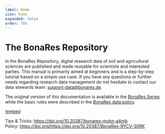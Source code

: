 ```yaml
---
label: Home
icon: home
expanded: false
order: 700
---
```


# The BonaRes Repository

In the BonaRes Repository, digital research data of soil and agricultural sciences are published and made reusable for scientists and interested parties. This manual is primarily aimed at beginners and is a step-by-step tutorial based on a simple use case. If you have any questions or further needs regarding research data management do not hesitate to contact our data stewards team: support-data@bonares.de.

The original version of this documentation is available in the [BonaRes Series](https://doi.org/10.20387/bonares-mvkn-a4mb) while the basic rules were described in the [BonaRes data policy](https://doi.org/https://doi.org/10.20387/BonaRes-RYCV-30RK).


[!embed](https://youtu.be/wo0Rv4YPjCo)


Tips & Tricks: https://doi.org/10.20387/bonares-mvkn-a4mb
<br>Policy: https://doi.org/https://doi.org/10.20387/BonaRes-RYCV-30RK

